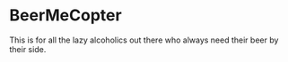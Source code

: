# BeerMeCopter
This is for all the lazy alcoholics out there who always need their beer by their side. 
